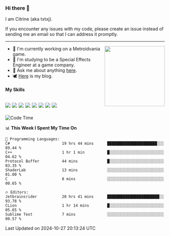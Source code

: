 ### Hi there 👋

I am Citrine (aka txtxj).

If you encounter any issues with my code, please create an issue instead of sending me an email so that I can address it promptly.

---

<img align="right" height="190" src="http://github-profile-summary-cards.vercel.app/api/cards/stats?username=txtxj&theme=vue">

- 🌱 I'm currently working on a Metroidvania game.
- 📖 I'm studying to be a Special Effects Engineer at a game company.
- 💬 Ask me about anything [here](https://github.com/txtxj/txtxj/issues).
- 🕊️ [Here](https://txtxj.top) is my blog.

#### My Skills

![](https://img.shields.io/badge/Unity-000000?logo=unity&logoColor=fff)
![](https://img.shields.io/badge/C%23-239120?logo=csharp&logoColor=fff)
![](https://img.shields.io/badge/Python-3e74a2?logo=python&logoColor=fff)
![](https://img.shields.io/badge/C++-65318e?logo=cplusplus&logoColor=fff)
![](https://img.shields.io/badge/C-5654a2?logo=c&logoColor=fff)
![](https://img.shields.io/badge/Vue-4FC08D?logo=vuedotjs&logoColor=fff)
![](https://img.shields.io/badge/Blender-f5792a?logo=blender&logoColor=fff)
![](https://img.shields.io/badge/MS%20SQL-cc2927?logo=microsoftsqlserver&logoColor=fff)
---

<!--START_SECTION:waka-->
![Code Time](http://img.shields.io/badge/Code%20Time-2%2C164%20hrs%208%20mins-blue)

📊 **This Week I Spent My Time On** 

```text
💬 Programming Languages: 
C#                       19 hrs 44 mins      ██████████████████████░░░   89.44 % 
C++                      1 hr 1 min          █░░░░░░░░░░░░░░░░░░░░░░░░   04.62 % 
Protocol Buffer          44 mins             █░░░░░░░░░░░░░░░░░░░░░░░░   03.35 % 
ShaderLab                13 mins             ░░░░░░░░░░░░░░░░░░░░░░░░░   01.00 % 
C                        8 mins              ░░░░░░░░░░░░░░░░░░░░░░░░░   00.65 % 

🔥 Editors: 
Jetbrainsrider           20 hrs 41 mins      ███████████████████████░░   93.78 % 
CLion                    1 hr 14 mins        █░░░░░░░░░░░░░░░░░░░░░░░░   05.65 % 
Sublime Text             7 mins              ░░░░░░░░░░░░░░░░░░░░░░░░░   00.57 % 
```


 Last Updated on 2024-10-27 20:13:24 UTC
<!--END_SECTION:waka-->
